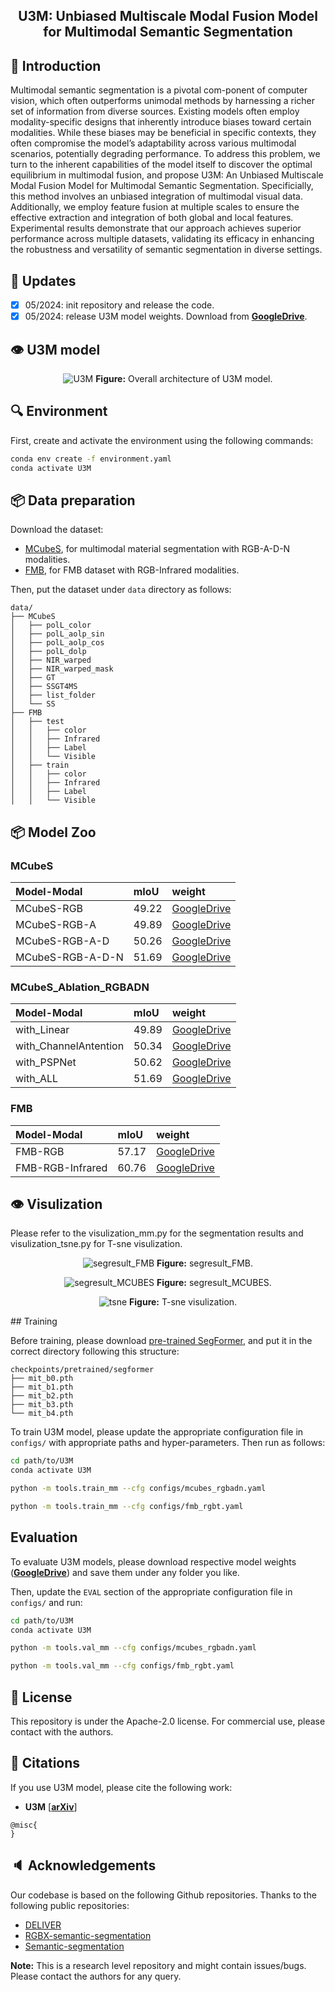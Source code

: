 <div align="center"> 

## U3M: Unbiased Multiscale Modal Fusion Model for Multimodal Semantic Segmentation

</div>

</div>

## 💬 Introduction

Multimodal semantic segmentation is a pivotal com-ponent of computer vision, which often outperforms unimodal methods by harnessing a richer set of information from diverse sources. Existing models often employ modality-specific designs that inherently introduce biases toward certain modalities. While these biases may be beneficial in specific contexts, they often compromise the model’s adaptability across various multimodal scenarios, potentially degrading performance. To address this problem, we turn to the inherent capabilities of the model itself to discover the optimal equilibrium in multimodal fusion, and propose U3M: An Unbiased Multiscale Modal Fusion Model for Multimodal Semantic Segmentation. Specificially, this method involves an unbiased integration of multimodal visual data. Additionally, we employ feature fusion at multiple scales to ensure the effective extraction and integration of both global and local features. Experimental results demonstrate that our approach achieves superior performance across multiple datasets, validating its efficacy in enhancing the robustness and versatility of semantic segmentation in diverse settings.

## 🚀 Updates
- [x] 05/2024: init repository and release the code.
- [x] 05/2024: release U3M model weights. Download from [**GoogleDrive**](https://drive.google.com/drive/folders/1w0J-D5kME3WyFLl-ZFrNlqtG1AmcfZtz?usp=sharing).

## 👁️ U3M model

<div align="center"> 

![U3M](fig/U3M.png)
**Figure:** Overall architecture of U3M model.

</div>

## 🔍 Environment

First, create and activate the environment using the following commands: 
```bash
conda env create -f environment.yaml
conda activate U3M
```

## 📦 Data preparation
Download the dataset:
- [MCubeS](https://github.com/kyotovision-public/multimodal-material-segmentation), for multimodal material segmentation with RGB-A-D-N modalities.
- [FMB](https://github.com/JinyuanLiu-CV/SegMiF), for FMB dataset with RGB-Infrared modalities.

Then, put the dataset under `data` directory as follows:

```
data/
├── MCubeS
│   ├── polL_color
│   ├── polL_aolp_sin
│   ├── polL_aolp_cos
│   ├── polL_dolp
│   ├── NIR_warped
│   ├── NIR_warped_mask
│   ├── GT
│   ├── SSGT4MS
│   ├── list_folder
│   └── SS
├── FMB
│   ├── test
│   │   ├── color
│   │   ├── Infrared
│   │   ├── Label
│   │   └── Visible
│   ├── train
│   │   ├── color
│   │   ├── Infrared
│   │   ├── Label
│   │   └── Visible
```

## 📦 Model Zoo

### MCubeS
| Model-Modal      | mIoU   | weight |
| :--------------- | :----- | :----- |
| MCubeS-RGB       | 49.22 | [GoogleDrive](https://drive.google.com/drive/folders/1w0J-D5kME3WyFLl-ZFrNlqtG1AmcfZtz?usp=sharing) |
| MCubeS-RGB-A     | 49.89 | [GoogleDrive](https://drive.google.com/drive/folders/1w0J-D5kME3WyFLl-ZFrNlqtG1AmcfZtz?usp=sharing) |
| MCubeS-RGB-A-D   | 50.26 | [GoogleDrive](https://drive.google.com/drive/folders/1w0J-D5kME3WyFLl-ZFrNlqtG1AmcfZtz?usp=sharing) |
| MCubeS-RGB-A-D-N | 51.69 | [GoogleDrive](https://drive.google.com/drive/folders/1w0J-D5kME3WyFLl-ZFrNlqtG1AmcfZtz?usp=sharing) |

### MCubeS_Ablation_RGBADN
| Model-Modal      | mIoU   | weight |
| :--------------- | :----- | :----- |
| with_Linear       | 49.89 | [GoogleDrive](https://drive.google.com/drive/folders/1w0J-D5kME3WyFLl-ZFrNlqtG1AmcfZtz?usp=sharing) |
| with_ChannelAntention    | 50.34 | [GoogleDrive](https://drive.google.com/drive/folders/1w0J-D5kME3WyFLl-ZFrNlqtG1AmcfZtz?usp=sharing) |
| with_PSPNet   | 50.62 | [GoogleDrive](https://drive.google.com/drive/folders/1w0J-D5kME3WyFLl-ZFrNlqtG1AmcfZtz?usp=sharing) |
| with_ALL | 51.69 | [GoogleDrive](https://drive.google.com/drive/folders/1w0J-D5kME3WyFLl-ZFrNlqtG1AmcfZtz?usp=sharing) |


### FMB
| Model-Modal      | mIoU   | weight |
| :--------------- | :----- | :----- |
| FMB-RGB          | 57.17 | [GoogleDrive](https://drive.google.com/drive/folders/1w0J-D5kME3WyFLl-ZFrNlqtG1AmcfZtz?usp=sharing) |
| FMB-RGB-Infrared | 60.76 | [GoogleDrive](https://drive.google.com/drive/folders/1w0J-D5kME3WyFLl-ZFrNlqtG1AmcfZtz?usp=sharing) |

## 👁️ Visulization
Please refer to the visulization_mm.py for the segmentation results and visulization_tsne.py for T-sne visulization.

<div align="center"> 

![segresult_FMB](fig/segresult_FMB.png)
**Figure:** segresult_FMB.

![segresult_MCUBES](fig/segresult_MCUBES.png)
**Figure:** segresult_MCUBES.

![tsne](fig/tsne.png)
**Figure:** T-sne visulization.

</div>
## Training

Before training, please download [pre-trained SegFormer](https://drive.google.com/drive/folders/10XgSW8f7ghRs9fJ0dE-EV8G2E_guVsT5), and put it in the correct directory following this structure:

```text
checkpoints/pretrained/segformer
├── mit_b0.pth
├── mit_b1.pth
├── mit_b2.pth
├── mit_b3.pth
└── mit_b4.pth
```

To train U3M model, please update the appropriate configuration file in `configs/` with appropriate paths and hyper-parameters. Then run as follows:

```bash
cd path/to/U3M
conda activate U3M

python -m tools.train_mm --cfg configs/mcubes_rgbadn.yaml

python -m tools.train_mm --cfg configs/fmb_rgbt.yaml
```


##  Evaluation
To evaluate U3M models, please download respective model weights ([**GoogleDrive**](https://drive.google.com/drive/folders/1w0J-D5kME3WyFLl-ZFrNlqtG1AmcfZtz?usp=sharing)) and save them under any folder you like.

<!-- 
```text
output/
├── MCubeS
│   ├── U3M_B4_MCubeS_RGB.pth
│   ├── U3M_B4_MCubeS_RGBA.pth
│   ├── U3M_B4_MCubeS_RGBAD.pth
│   ├── U3M_B4_MCubeS_RGBNAD.pth
``` -->

Then, update the `EVAL` section of the appropriate configuration file in `configs/` and run:

```bash
cd path/to/U3M
conda activate U3M

python -m tools.val_mm --cfg configs/mcubes_rgbadn.yaml

python -m tools.val_mm --cfg configs/fmb_rgbt.yaml
```

## 🚩 License

This repository is under the Apache-2.0 license. For commercial use, please contact with the authors.


## 📜 Citations

If you use U3M model, please cite the following work:

- **U3M** [[**arXiv**]()]
```
@misc{
}
```

## 🔈 Acknowledgements
Our codebase is based on the following Github repositories. Thanks to the following public repositories:
- [DELIVER](https://github.com/jamycheung/DELIVER)
- [RGBX-semantic-segmentation](https://github.com/huaaaliu/RGBX_Semantic_Segmentation)
- [Semantic-segmentation](https://github.com/sithu31296/semantic-segmentation)

**Note:** This is a research level repository and might contain issues/bugs. Please contact the authors for any query.
